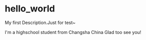 # hello_world
My first Description.Just for test~

I'm a highschool student from Changsha China
Glad too see you!
